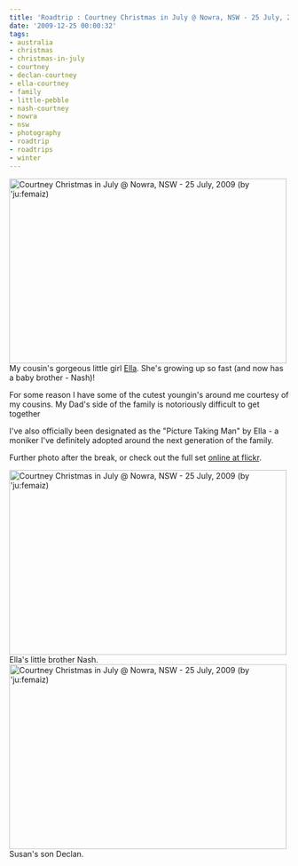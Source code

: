 ```yaml
---
title: 'Roadtrip : Courtney Christmas in July @ Nowra, NSW - 25 July, 2009'
date: '2009-12-25 00:00:32'
tags:
- australia
- christmas
- christmas-in-july
- courtney
- declan-courtney
- ella-courtney
- family
- little-pebble
- nash-courtney
- nowra
- nsw
- photography
- roadtrip
- roadtrips
- winter
---
```


<div class="image"><a href="http://www.flickr.com/photos/jufemaiz/3756064709/" title="Courtney Christmas in July @ Nowra, NSW - 25 July, 2009 (by 'ju:femaiz)"><img src="http://farm3.static.flickr.com/2584/3756064709_2cbfb7e783.jpg" title="Courtney Christmas in July @ Nowra, NSW - 25 July, 2009 (by 'ju:femaiz)" alt="Courtney Christmas in July @ Nowra, NSW - 25 July, 2009 (by 'ju:femaiz)" width="500" height="333" /></a></div>
<div class="caption">My cousin's gorgeous little girl <a href="http://www.flickr.com/photos/jufemaiz/tags/ellacourtney">Ella</a>. She's growing up so fast (and now has a baby brother - Nash)!</div>

For some reason I have some of the cutest youngin's around me courtesy of my cousins. My Dad's side of the family is notoriously difficult to get together

I've also officially been designated as the "Picture Taking Man" by Ella - a moniker I've definitely adopted around the next generation of the family.

Further photo after the break, or check out the full set <a href="http://www.flickr.com/photos/jufemaiz/sets/72157621830827024/">online at flickr</a>.

<!--more-->

<div class="image"><a href="http://www.flickr.com/photos/jufemaiz/3771369123/" title="Courtney Christmas in July @ Nowra, NSW - 25 July, 2009 (by 'ju:femaiz)"><img src="http://farm3.static.flickr.com/2465/3771369123_90ebfab305.jpg" title="Courtney Christmas in July @ Nowra, NSW - 25 July, 2009 (by 'ju:femaiz)" alt="Courtney Christmas in July @ Nowra, NSW - 25 July, 2009 (by 'ju:femaiz)" width="500" height="333" /></a></div>
Ella's little brother Nash.

<div class="image"><a href="http://www.flickr.com/photos/jufemaiz/3772867731/" title="Courtney Christmas in July @ Nowra, NSW - 25 July, 2009 (by 'ju:femaiz)"><img src="http://farm4.static.flickr.com/3530/3772867731_4c92309e84.jpg" title="Courtney Christmas in July @ Nowra, NSW - 25 July, 2009 (by 'ju:femaiz)" alt="Courtney Christmas in July @ Nowra, NSW - 25 July, 2009 (by 'ju:femaiz)" width="500" height="333" /></a></div>
Susan's son Declan.
